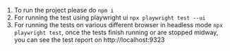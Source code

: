 
1. To run the project please do `npm i`  
2. For running the test using playwright ui `npx playwright test --ui`
3. For running the tests on various different browser in headless mode `npx playwright test`, once the tests finish running or are stopped midway, you can see the test report on http://localhost:9323 